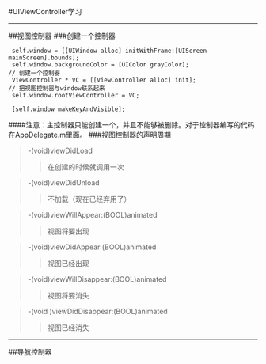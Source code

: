 #UIViewController学习

---
##视图控制器
###创建一个控制器
```
 self.window = [[UIWindow alloc] initWithFrame:[UIScreen mainScreen].bounds];
 self.window.backgroundColor = [UIColor grayColor];
// 创建一个控制器
 ViewController * VC = [[ViewController alloc] init];
// 把视图控制器与window联系起来
 self.window.rootViewController = VC;

 [self.window makeKeyAndVisible];
```
####注意：主控制器只能创建一个，并且不能够被删除。对于控制器编写的代码在AppDelegate.m里面。
###视图控制器的声明周期
> -(void)viewDidLoad 
>>在创建的时候就调用一次

> -(void)viewDidUnload 
>>不加载（现在已经弃用了）

> -(void)viewWillAppear:(BOOL)animated 
>>视图将要出现

> -(void)viewDidAppear:(BOOL)animated 
>>视图已经出现

> -(void)viewWillDisappear:(BOOL)animated 
>>视图将要消失

> -(void )viewDidDisappear:(BOOL)animated 
>>视图已经消失


---
##导航控制器